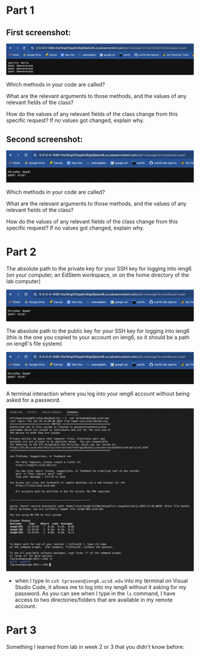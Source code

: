 Part 1
=========	
First screenshot:
---------	

![Image](lab2_p1_screenshot1.png)

Which methods in your code are called?


What are the relevant arguments to those methods, and the values of any relevant fields of the class?


How do the values of any relevant fields of the class change from this specific request? If no values got changed, explain why.



Second screenshot:
---------	

![Image](lab2_p1_screenshot2.png)

Which methods in your code are called?


What are the relevant arguments to those methods, and the values of any relevant fields of the class?


How do the values of any relevant fields of the class change from this specific request? If no values got changed, explain why.


Part 2
=========	
The absolute path to the private key for your SSH key for logging into ieng6 (on your computer, an EdStem workspace, or on the home directory of the lab computer)

![Image](lab2_p1_screenshot2.png)

The absolute path to the public key for your SSH key for logging into ieng6 (this is the one you copied to your account on ieng6, so it should be a path on ieng6's file system)

![Image](lab2_p1_screenshot2.png)

A terminal interaction where you log into your ieng6 account without being asked for a password.

![Image](lab2_p2_ss3.png)

* when I type in `ssh tpraveen@ieng6.ucsd.edu` into my terminal on Visual Studio Code, it allows me to log into my ieng6 without it asking for my password. As you can see when I type in the `ls` command, I have access to two directories/folders that are available in my remote account.

Part 3
=========	
Something I learned from lab in week 2 or 3 that you didn't know before:
